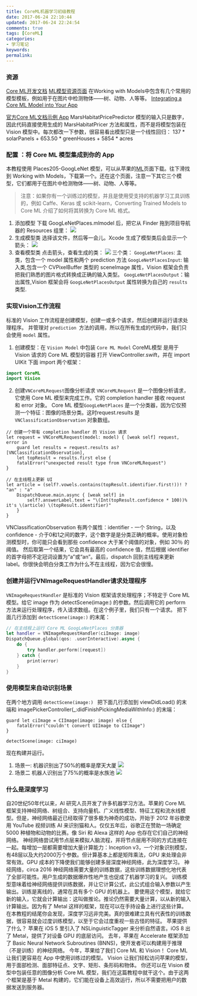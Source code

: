```yaml
---
title: CoreML机器学习初级教程
date: 2017-06-24 22:10:44
updated: 2017-06-24 22:24:54
comments: true
tags: [CoreML]
categories:
- 学习笔记
keywords: 
permalink: 
---
```

### 资源
[Core ML开发文档](https://developer.apple.com/documentation/coreml)
[ML模型资源页面](https://developer.apple.com/machine-learning/)
在Working with Models中包含有几个常用的模型模板，例如用于在图片中检测物体——树、动物、人等等。
[Integrating a Core ML Model into Your App](https://developer.apple.com/documentation/coreml/integrating_a_core_ml_model_into_your_app)


[官方Core ML文档示例 App](https://docs-assets.developer.apple.com/published/51ff0c1668/IntegratingaCoreMLModelintoYourApp.zip)
MarsHabitatPricePredictor 模型的输入只是数字，因此代码直接使用生成的 MarsHabitatPricer 方法和属性，而不是将模型包装在 Vision 模型中。每次都改一下参数，很容易看出模型只是一个线性回归：
137 * solarPanels + 653.50 * greenHouses + 5854 * acres

### 配置 ：将 Core ML 模型集成到你的 App
本教程使用 Places205-GoogLeNet 模型，可以从苹果的[ML](https://developer.apple.com/machine-learning/)页面下载。往下滑找到 Working with Models，下载第一个。还在这个页面，注意一下其它三个模型，它们都用于在图片中检测物体——树、动物、人等等。
>注意：如果你有一个训练过的模型，并且是使用受支持的机器学习工具训练的，例如 Caffe、Keras 或 scikit-learn，Converting Trained Models to Core ML 介绍了如何将其转换为 Core ML 格式。

1. 添加模型
下载 GoogLeNetPlaces.mlmodel 后，把它从 Finder 拖到项目导航器的 Resources 组里：
![](http://upload-images.jianshu.io/upload_images/861914-5425960c41207b82.jpg?imageMogr2/auto-orient/strip%7CimageView2/2/w/1240)
2. 生成模型类
选择该文件，然后等一会儿。Xcode 生成了模型类后会显示一个箭头：
![](http://upload-images.jianshu.io/upload_images/861914-e00a802f64f0ae13.jpg?imageMogr2/auto-orient/strip%7CimageView2/2/w/1240)
3. 查看模型类
点击箭头，查看生成的类：
![](http://upload-images.jianshu.io/upload_images/861914-1268b5b918fccf07.jpg?imageMogr2/auto-orient/strip%7CimageView2/2/w/1240)
三个类：
`GoogLeNetPlaces`: 主类，包含一个 model 属性和两个 prediction 方法
`GoogLeNetPlacesInput`: 输入类,包含一个 CVPixelBuffer 类型的 sceneImage 属性，Vision 框架会负责把我们熟悉的图片格式转换成正确的输入类型。
`GoogLeNetPlacesOutput`：输出属性,Vision 框架会将 `GoogLeNetPlacesOutput` 属性转换为自己的 `results` 类型.

### 实现Vision工作流程
标准的 Vision 工作流程是创建模型，创建一或多个请求，然后创建并运行请求处理程序。
并管理对 `prediction `方法的调用，所以在所有生成的代码中，我们只会使用 `model` 属性。

1. 创建模型：在 `Vision Model` 中包装 `Core ML Model`
CoreML模型 是用于 Vision 请求的 Core ML 模型的容器
打开 ViewController.swift，并在 import UIKit 下面 import 两个框架：
```swift
import CoreML
import Vision
```
2. 创建`VNCoreMLRequest`图像分析请求
`VNCoreMLRequest` 是一个图像分析请求，它使用 Core ML 模型来完成工作。它的 completion handler 接收 request 和 error 对象。
Core ML 模型`GoogLeNetPlaces` 是一个分类器，因为它仅预测一个特征：图像的场景分类。这时request.results 是 `VNClassificationObservation` 对象数组。
```
// 创建一个带有 completion handler 的 Vision 请求
let request = VNCoreMLRequest(model: model) { [weak self] request, error in
    guard let results = request.results as? [VNClassificationObservation],
    let topResult = results.first else {
    fatalError("unexpected result type from VNCoreMLRequest")
}

// 在主线程上更新 UI
let article = (self?.vowels.contains(topResult.identifier.first!))! ? "an" : "a"
    DispatchQueue.main.async { [weak self] in
        self?.answerLabel.text = "\(Int(topResult.confidence * 100))% it's \(article) \(topResult.identifier)"
    }
}
```
VNClassificationObservation 有两个属性：identifier - 一个 String，以及 confidence - 介于0和1之间的数字，这个数字是是分类正确的概率。使用对象检测模型时，你可能只会看到那些 confidence 大于某个阈值的对象，例如 30％ 的阈值。
然后取第一个结果，它会具有最高的 confidence 值，然后根据 identifier 的首字母把不定冠词设置为“a”或“an”。最后，dispatch 回到主线程来更新 label。你很快会明白分类工作为什么不在主线程，因为它会很慢。

### 创建并运行VNImageRequestHandler请求处理程序
`VNImageRequestHandler` 是标准的 Vision 框架请求处理程序；不特定于 Core ML 模型。给它 image 作为 detectScene(image:) 的参数。然后调用它的 perform 方法来运行处理程序，传入请求数组。在这个例子里，我们只有一个请求。
把下面几行添加到 `detectScene(image:)` 的末尾：
```swift
// 在主线程上运行 Core ML GoogLeNetPlaces 分类器
let handler = VNImageRequestHandler(ciImage: image)
DispatchQueue.global(qos: .userInteractive).async {
    do {
        try handler.perform([request])
    } catch {
        print(error)
    }
}
```

### 使用模型来自动识别场景
在两个地方调用 `detectScene(image:) `
把下面几行添加到 viewDidLoad() 的末端和 imagePickerController(_:didFinishPickingMediaWithInfo:) 的末端：
```
guard let ciImage = CIImage(image: image) else {
    fatalError("couldn't convert UIImage to CIImage")
}

detectScene(image: ciImage)
```
现在构建并运行。
1. 场景一:
机器识别出了50%的概率是摩天大厦
![](http://upload-images.jianshu.io/upload_images/861914-bb5bec38118f91ff.jpg?imageMogr2/auto-orient/strip%7CimageView2/2/w/1240)
2. 场景二
机器人识别出了75%的概率是水族池
![](http://upload-images.jianshu.io/upload_images/861914-e194482f995324a1.jpg?imageMogr2/auto-orient/strip%7CimageView2/2/w/1240)


### 什么是深度学习
自20世纪50年代以来，AI 研究人员开发了许多机器学习方法。苹果的 Core ML 框架支持神经网络、树组合、支持向量机、广义线性模型、特征工程和流水线模型。但是，神经网络最近已经取得了很多极为神奇的成功，开始于 2012 年谷歌使用 YouTube 视频训练 AI 来识别猫和人。仅仅五年后，谷歌正在赞助一场确定 5000 种植物和动物的比赛。像 Siri 和 Alexa 这样的 App 也存在它们自己的神经网络。
神经网络尝试用节点层来模拟人脑流程，并将节点层用不同的方式连接在一起。每增加一层都需要增加大量计算能力：Inception v3，一个对象识别模型，有48层以及大约2000万个参数。但计算基本上都是矩阵乘法，GPU 来处理会非常有效。GPU 成本的下降使我们能够创建多层深度神经网络，此为深度学习。
神经网络，circa 2016
神经网络需要大量的训练数据，这些训练数据理想化地代表了全部可能性。用户生成的数据爆炸性地产生也促成了机器学习的复兴。
训练模型意味着给神经网络提供训练数据，并让它计算公式，此公式组合输入参数以产生输出。训练是离线的，通常在具有多个 GPU 的机器上。
要使用这个模型，就给它新的输入，它就会计算输出：这叫做推论。推论仍然需要大量计算，以从新的输入计算输出。因为有了 Metal 这样的框架，现在可以在手持设备上进行这些计算。
在本教程的结尾你会发现，深度学习远非完美。真的很难建立具有代表性的训练数据，很容易就会过度训练模型，以至于它会过度重视一些古怪的特征。
苹果提供了什么？
苹果在 iOS 5 里引入了 NSLinguisticTagger 来分析自然语言。iOS 8 出了 Metal，提供了对设备 GPU 的底层访问。
去年，苹果在 Accelerate 框架添加了 Basic Neural Network Subroutines (BNNS)，使开发者可以构建用于推理（不是训练）的神经网络。
今年，苹果给了我们 Core ML 和 Vision！
Core ML 让我们更容易在 App 中使用训练过的模型。
Vision 让我们轻松访问苹果的模型，用于面部检测、面部特征点、文字、矩形、条形码和物体。
你还可以在 Vision 模型中包装任意的图像分析 Core ML 模型，我们在这篇教程中就干这个。由于这两个框架是基于 Metal 构建的，它们能在设备上高效运行，所以不需要把用户的数据发送到服务器。



